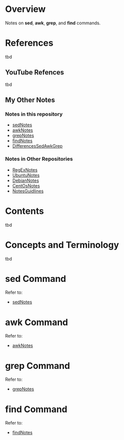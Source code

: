 # Overview

Notes on **sed**, **awk**, **grep**, and **find** commands.

# References

tbd

## YouTube Refences

tbd

## My Other Notes

### Notes in this repository

* [sedNotes](https://github.com/GitLeeRepo/SedAwkAndGrepNotes/blob/master/sedNotes.md#overview)
* [awkNotes](https://github.com/GitLeeRepo/SedAwkAndNotes/blob/master/awkNotes.md#overview)
* [grepNotes](https://github.com/GitLeeRepo/SedAwkAndGrepNotes/blob/master/grepNotes.md#overview)
* [findNotes](https://github.com/GitLeeRepo/SedAwkAndGrepNotes/blob/master/findNotes.md#overview)
* [DifferencesSedAwkGrep](https://github.com/GitLeeRepo/SedAwkAndGrepNotes/blob/master/DifferencesSedAwkGrep.md#overview)

### Notes in Other Repositories

* [RegExNotes](https://github.com/GitLeeRepo/RegExNotes/blob/master/RegExNotes.md#overview)
* [UbuntuNotes](https://github.com/GitLeeRepo/UbuntuNotes/blob/master/UbuntuNotes.md#overview)
* [DebianNotes](https://github.com/GitLeeRepo/DebianNotes/blob/master/DebianNotes.md#overview)
* [CentOsNotes](https://github.com/GitLeeRepo/CentOsNotes/blob/master/CentOsNotes.md#overview)
* [NotesGuidlines](https://github.com/GitLeeRepo/NotesGuidlines/blob/master/NotesGuidlines.md#overview)

# Contents

tbd

# Concepts and Terminology

tbd

# sed Command

Refer to:

* [sedNotes](https://github.com/GitLeeRepo/SedAwkAndGrepNotes/blob/master/sedNotes.md#overview)

# awk Command

Refer to:

* [awkNotes](https://github.com/GitLeeRepo/SedAwkAndNotes/blob/master/awkNotes.md#overview)

# grep Command

Refer to:

* [grepNotes](https://github.com/GitLeeRepo/SedAwkAndGrepNotes/blob/master/grepNotes.md#overview)

# find Command

Refer to:

* [findNotes](https://github.com/GitLeeRepo/SedAwkAndGrepNotes/blob/master/findNotes.md#overview)



